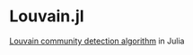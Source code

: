 # Louvain.jl

[Louvain community detection algorithm](https://en.wikipedia.org/wiki/Louvain_method) in Julia
